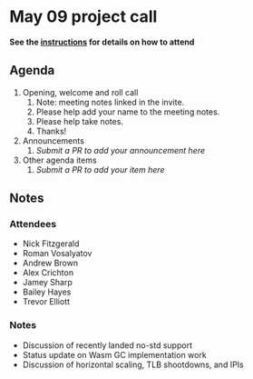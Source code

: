 # May 09 project call

**See the [instructions](../README.md) for details on how to attend**

## Agenda

1. Opening, welcome and roll call
    1. Note: meeting notes linked in the invite.
    1. Please help add your name to the meeting notes.
    1. Please help take notes.
    1. Thanks!
1. Announcements
    1. _Submit a PR to add your announcement here_
1. Other agenda items
    1. _Submit a PR to add your item here_

## Notes

### Attendees

* Nick Fitzgerald
* Roman Vosalyatov
* Andrew Brown
* Alex Crichton
* Jamey Sharp
* Bailey Hayes
* Trevor Elliott

### Notes

* Discussion of recently landed no-std support
* Status update on Wasm GC implementation work
* Discussion of horizontal scaling, TLB shootdowns, and IPIs
